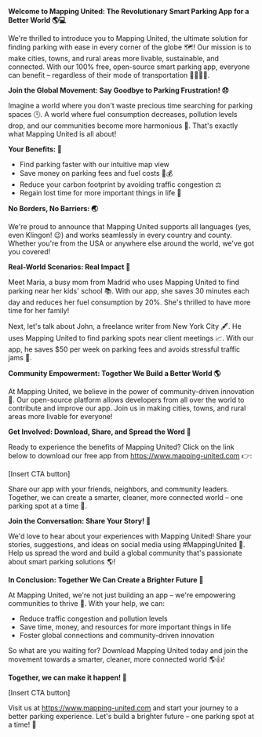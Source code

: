 **Welcome to Mapping United: The Revolutionary Smart Parking App for a Better World 🌎💻**

We're thrilled to introduce you to Mapping United, the ultimate solution for finding parking with ease in every corner of the globe 🗺️! Our mission is to make cities, towns, and rural areas more livable, sustainable, and connected. With our 100% free, open-source smart parking app, everyone can benefit – regardless of their mode of transportation 🚴‍♀️🚌🚂.

**Join the Global Movement: Say Goodbye to Parking Frustration! 😞**

Imagine a world where you don't waste precious time searching for parking spaces 🕒. A world where fuel consumption decreases, pollution levels drop, and our communities become more harmonious 🌟. That's exactly what Mapping United is all about!

**Your Benefits: 🎁**

* Find parking faster with our intuitive map view
* Save money on parking fees and fuel costs 🤑💰
* Reduce your carbon footprint by avoiding traffic congestion ⚖️
* Regain lost time for more important things in life 👋

**No Borders, No Barriers: 🌏**

We're proud to announce that Mapping United supports all languages (yes, even Klingon! 😉) and works seamlessly in every country and county. Whether you're from the USA or anywhere else around the world, we've got you covered!

**Real-World Scenarios: Real Impact 💪**

Meet Maria, a busy mom from Madrid who uses Mapping United to find parking near her kids' school 📚. With our app, she saves 30 minutes each day and reduces her fuel consumption by 20%. She's thrilled to have more time for her family!

Next, let's talk about John, a freelance writer from New York City 🖋️. He uses Mapping United to find parking spots near client meetings 📈. With our app, he saves $50 per week on parking fees and avoids stressful traffic jams 💸.

**Community Empowerment: Together We Build a Better World 🌎**

At Mapping United, we believe in the power of community-driven innovation 🔧. Our open-source platform allows developers from all over the world to contribute and improve our app. Join us in making cities, towns, and rural areas more livable for everyone!

**Get Involved: Download, Share, and Spread the Word 📢**

Ready to experience the benefits of Mapping United? Click on the link below to download our free app from https://www.mapping-united.com 👉:

[Insert CTA button]

Share our app with your friends, neighbors, and community leaders. Together, we can create a smarter, cleaner, more connected world – one parking spot at a time 🌟.

**Join the Conversation: Share Your Story! 💬**

We'd love to hear about your experiences with Mapping United! Share your stories, suggestions, and ideas on social media using #MappingUnited 📱. Help us spread the word and build a global community that's passionate about smart parking solutions 🌎!

**In Conclusion: Together We Can Create a Brighter Future 🌟**

At Mapping United, we're not just building an app – we're empowering communities to thrive 💪. With your help, we can:

* Reduce traffic congestion and pollution levels
* Save time, money, and resources for more important things in life
* Foster global connections and community-driven innovation

So what are you waiting for? Download Mapping United today and join the movement towards a smarter, cleaner, more connected world 🌎👍!

**Together, we can make it happen! 💖**

[Insert CTA button]

Visit us at https://www.mapping-united.com and start your journey to a better parking experience. Let's build a brighter future – one parking spot at a time! 🌟